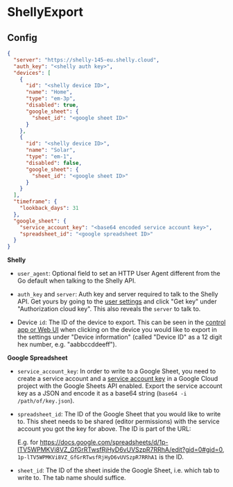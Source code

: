 # ShellyExport

## Config

```json
{
  "server": "https://shelly-145-eu.shelly.cloud",
  "auth_key": "<shelly auth key>",
  "devices": [
    {
      "id": "<shelly device ID>",
      "name": "Home",
      "type": "em-3p",
      "disabled": true,
      "google_sheet": {
        "sheet_id": "<google sheet ID>"
      }
    },
    {
      "id": "<shelly device ID>",
      "name": "Solar",
      "type": "em-1",
      "disabled": false,
      "google_sheet": {
        "sheet_id": "<google sheet ID>"
      }
    }
  ],
  "timeframe": {
    "lookback_days": 31
  },
  "google_sheet": {
    "service_account_key": "<base64 encoded service account key>",
    "spreadsheet_id": "<google spreadsheet ID>"
  }
}
```

**Shelly**

* `user_agent`: Optional field to set an HTTP User Agent different from the Go default when talking to the Shelly API.

* `auth_key` and `server`: Auth key and server required to talk to the Shelly API. Get yours by going to the [user settings](https://control.shelly.cloud/#/settings/user) and click "Get key" under "Authorization cloud key". This also reveals the `server` to talk to.

* Device `id`: The ID of the device to export. This can be seen in the [control app or Web UI](https://control.shelly.cloud/) when clicking on the device you would like to export in the settings under "Device information" (called "Device ID" as a 12 digit hex number, e.g. "aabbccddeeff").

**Google Spreadsheet**

* `service_account_key`: In order to write to a Google Sheet, you need to create a service account and a [service account key](https://cloud.google.com/iam/docs/keys-create-delete#creating) in a Google Cloud project with the Google Sheets API enabled. Export the service account key as a JSON and encode it as a base64 string (`base64 -i /path/of/key.json`).

* `spreadsheet_id`: The ID of the Google Sheet that you would like to write to. This sheet needs to be shared (editor permissions) with the service account you got the key for above. The ID is part of the URL:

  E.g. for https://docs.google.com/spreadsheets/d/1p-lTV5WPMKVi8VZ_GfGrRTwsfRjHyD6vUVSzpR7RRhA/edit?gid=0#gid=0, `1p-lTV5WPMKVi8VZ_GfGrRTwsfRjHyD6vUVSzpR7RRhA1` is the ID.

* `sheet_id`: The ID of the sheet inside the Google Sheet, i.e. which tab to write to. The tab name should suffice.
